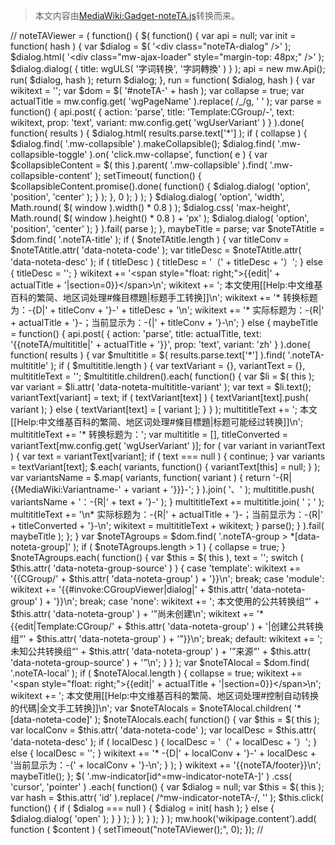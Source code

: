 > 本文内容由[MediaWiki:Gadget-noteTA.js](https://zh.wikipedia.org/wiki/MediaWiki:Gadget-noteTA.js)转换而来。


// noteTAViewer = ( function() { $( function() { var api = null; var init = function( hash ) { var $dialog = $( '\<div class="noteTA-dialog" /\>' ); $dialog.html( '\<div class="mw-ajax-loader" style="margin-top: 48px;" /\>' ); $dialog.dialog( { title: wgULS( '字词转换', '字詞轉換' ) } ); api = new mw.Api(); run( $dialog, hash ); return $dialog; }, run = function( $dialog, hash ) { var wikitext = ''; var $dom = $( '\#noteTA-' + hash ); var collapse = true; var actualTitle = mw.config.get( 'wgPageName' ).replace( /_/g, ' ' ); var parse = function() { api.post( { action: 'parse', title: 'Template:CGroup/-', text: wikitext, prop: 'text', variant: mw.config.get( 'wgUserVariant' ) } ).done( function( results ) { $dialog.html( results.parse.text\['\*'\] ); if ( collapse ) { $dialog.find( '.mw-collapsible' ).makeCollapsible(); $dialog.find( '.mw-collapsible-toggle' ).on( 'click.mw-collapse', function( e ) { var $collapsibleContent = $( this ).parent( '.mw-collapsible' ).find( '.mw-collapsible-content' ); setTimeout( function() { $collapsibleContent.promise().done( function() { $dialog.dialog( 'option', 'position', 'center' ); } ); }, 0 ); } ); } $dialog.dialog( 'option', 'width', Math.round( $( window ).width() \* 0.8 ) ); $dialog.css( 'max-height', Math.round( $( window ).height() \* 0.8 ) + 'px' ); $dialog.dialog( 'option', 'position', 'center' ); } ).fail( parse ); }, maybeTitle = parse; var $noteTAtitle = $dom.find( '.noteTA-title' ); if ( $noteTAtitle.length ) { var titleConv = $noteTAtitle.attr( 'data-noteta-code' ); var titleDesc = $noteTAtitle.attr( 'data-noteta-desc' ); if ( titleDesc ) { titleDesc = '（' + titleDesc + '）'; } else { titleDesc = ''; } wikitext += '\<span style="float: right;"\>{{edit|' + actualTitle + '|section=0}}\</span\>\\n'; wikitext += '; 本文使用\[\[Help:中文维基百科的繁简、地区词处理\#條目標題|标题手工转换\]\]\\n'; wikitext += '\* 转换标题为：-{D|' + titleConv + '}-' + titleDesc + '\\n'; wikitext += '\* 实际标题为：-{R|' + actualTitle + '}-；当前显示为：-{|' + titleConv + '}-\\n'; } else { maybeTitle = function() { api.post( { action: 'parse', title: actualTitle, text: '{{noteTA/multititle|' + actualTitle + '}}', prop: 'text', variant: 'zh' } ).done( function( results ) { var $multititle = $( results.parse.text\['\*'\] ).find( '.noteTA-multititle' ); if ( $multititle.length ) { var textVariant = {}, variantText = {}, multititleText = ''; $multititle.children().each( function() { var $li = $( this ); var variant = $li.attr( 'data-noteta-multititle-variant' ); var text = $li.text(); variantText\[variant\] = text; if ( textVariant\[text\] ) { textVariant\[text\].push( variant ); } else { textVariant\[text\] = \[ variant \]; } } ); multititleText += '; 本文\[\[Help:中文维基百科的繁简、地区词处理\#條目標題|标题可能经过转换\]\]\\n'; multititleText += '\* 转换标题为：'; var multititle = \[\], titleConverted = variantText\[mw.config.get( 'wgUserVariant' )\]; for ( var variant in variantText ) { var text = variantText\[variant\]; if ( text === null ) { continue; } var variants = textVariant\[text\]; $.each( variants, function() { variantText\[this\] = null; } ); var variantsName = $.map( variants, function( variant ) { return '-{R|{{MediaWiki:Variantname-' + variant + '}}}-'; } ).join( '、' ); multititle.push( variantsName + '：-{R|' + text + '}-' ); } multititleText += multititle.join( '；' ); multititleText += '\\n\* 实际标题为：-{R|' + actualTitle + '}-；当前显示为：-{R|' + titleConverted + '}-\\n'; wikitext = multititleText + wikitext; } parse(); } ).fail( maybeTitle ); }; } var $noteTAgroups = $dom.find( '.noteTA-group \> \*\[data-noteta-group\]' ); if ( $noteTAgroups.length \> 1 ) { collapse = true; } $noteTAgroups.each( function() { var $this = $( this ), text = ''; switch ( $this.attr( 'data-noteta-group-source' ) ) { case 'template': wikitext += '{{CGroup/' + $this.attr( 'data-noteta-group' ) + '}}\\n'; break; case 'module': wikitext += '{{\#invoke:CGroupViewer|dialog|' + $this.attr( 'data-noteta-group' ) + '}}\\n'; break; case 'none': wikitext += '; 本文使用的公共转换组“' + $this.attr( 'data-noteta-group' ) + '”尚未创建\\n'; wikitext += '\* {{edit|Template:CGroup/' + $this.attr( 'data-noteta-group' ) + '|创建公共转换组“' + $this.attr( 'data-noteta-group' ) + '”}}\\n'; break; default: wikitext += '; 未知公共转换组“' + $this.attr( 'data-noteta-group' ) + '”来源“' + $this.attr( 'data-noteta-group-source' ) + '”\\n'; } } ); var $noteTAlocal = $dom.find( '.noteTA-local' ); if ( $noteTAlocal.length ) { collapse = true; wikitext += '\<span style="float: right;"\>{{edit|' + actualTitle + '|section=0}}\</span\>\\n'; wikitext += '; 本文使用\[\[Help:中文维基百科的繁简、地区词处理\#控制自动转换的代碼|全文手工转换\]\]\\n'; var $noteTAlocals = $noteTAlocal.children( '\*\[data-noteta-code\]' ); $noteTAlocals.each( function() { var $this = $( this ); var localConv = $this.attr( 'data-noteta-code' ); var localDesc = $this.attr( 'data-noteta-desc' ); if ( localDesc ) { localDesc = '（' + localDesc + '）'; } else { localDesc = ''; } wikitext += '\* -{D|' + localConv + '}-' + localDesc + '当前显示为：-{' + localConv + '}-\\n'; } ); } wikitext += '{{noteTA/footer}}\\n'; maybeTitle(); }; $( '.mw-indicator\[id^=mw-indicator-noteTA-\]' ) .css( 'cursor', 'pointer' ) .each( function() { var $dialog = null; var $this = $( this ); var hash = $this.attr( 'id' ).replace( /^mw-indicator-noteTA-/, '' ); $this.click( function() { if ( $dialog === null ) { $dialog = init( hash ); } else { $dialog.dialog( 'open' ); } } ); } ); } ); } ); mw.hook('wikipage.content').add( function ( $content ) { setTimeout("noteTAViewer();", 0); }); //